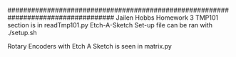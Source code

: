 ###################################################################################
Jailen Hobbs Homework 3
TMP101 section is in readTmp101.py
Etch-A-Sketch Set-up file can be ran with ./setup.sh 

Rotary Encoders with Etch A Sketch is seen in matrix.py
